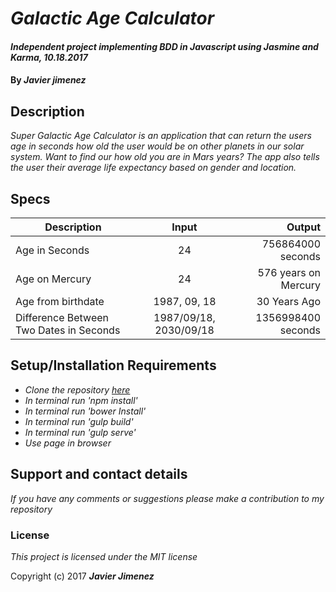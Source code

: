 # _Galactic Age Calculator_

#### _Independent project implementing BDD in Javascript using Jasmine and Karma, 10.18.2017_

#### By _**Javier jimenez**_

## Description

_Super Galactic Age Calculator is an application that can return the users age in seconds how old the user would be on other planets in our solar system. Want to find our how old you are in Mars years? The app also tells the user their average life expectancy based on gender and location._

## Specs

| Description        | Input           | Output  |
| ------------------ |:-------------:| -----:|
| Age in Seconds   | 24 | 756864000 seconds |
| Age on Mercury  | 24 | 576 years on Mercury |
| Age from birthdate  | 1987, 09, 18 | 30 Years Ago |
| Difference Between Two Dates in Seconds  | 1987/09/18, 2030/09/18 | 1356998400 seconds |


## Setup/Installation Requirements

* _Clone the repository [here](https://github.com/javierrcc522/galacticAgeCalculator.git)_
* _In terminal run 'npm install'_
* _In terminal run 'bower Install'_
* _In terminal run 'gulp build'_
* _In terminal run 'gulp serve'_
* _Use page in browser_


## Support and contact details

_If you have any comments or suggestions please make a contribution to my repository_

### License

*This project is licensed under the MIT license*

Copyright (c) 2017 **_Javier Jimenez_**
